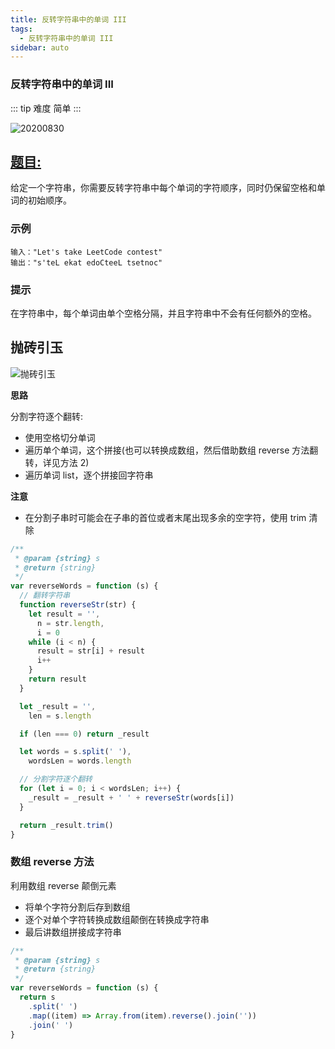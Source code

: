 ```yaml
---
title: 反转字符串中的单词 III
tags:
  - 反转字符串中的单词 III
sidebar: auto
---
```


### 反转字符串中的单词 III

::: tip 难度
简单
:::

![20200830](http://qiniu.gaowenju.com/leecode/banner/20200830.jpg)

## [题目:](https://leetcode-cn.com/problems/reverse-words-in-a-string-iii/)

给定一个字符串，你需要反转字符串中每个单词的字符顺序，同时仍保留空格和单词的初始顺序。

### 示例

```
输入："Let's take LeetCode contest"
输出："s'teL ekat edoCteeL tsetnoc"
```

### 提示

在字符串中，每个单词由单个空格分隔，并且字符串中不会有任何额外的空格。

## 抛砖引玉

![抛砖引玉](http://qiniu.gaowenju.com/leecode/20200830.png)

**思路**

分割字符逐个翻转:

- 使用空格切分单词
- 遍历单个单词，这个拼接(也可以转换成数组，然后借助数组 reverse 方法翻转，详见方法 2)
- 遍历单词 list，逐个拼接回字符串

**注意**

- 在分割子串时可能会在子串的首位或者末尾出现多余的空字符，使用 trim 清除

```javascript
/**
 * @param {string} s
 * @return {string}
 */
var reverseWords = function (s) {
  // 翻转字符串
  function reverseStr(str) {
    let result = '',
      n = str.length,
      i = 0
    while (i < n) {
      result = str[i] + result
      i++
    }
    return result
  }

  let _result = '',
    len = s.length

  if (len === 0) return _result

  let words = s.split(' '),
    wordsLen = words.length

  // 分割字符逐个翻转
  for (let i = 0; i < wordsLen; i++) {
    _result = _result + ' ' + reverseStr(words[i])
  }

  return _result.trim()
}
```

### 数组 reverse 方法

利用数组 reverse 颠倒元素

- 将单个字符分割后存到数组
- 逐个对单个字符转换成数组颠倒在转换成字符串
- 最后讲数组拼接成字符串

```javascript
/**
 * @param {string} s
 * @return {string}
 */
var reverseWords = function (s) {
  return s
    .split(' ')
    .map((item) => Array.from(item).reverse().join(''))
    .join(' ')
}
```
